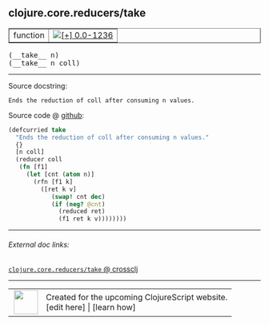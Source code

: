 ## clojure.core.reducers/take



 <table border="1">
<tr>
<td>function</td>
<td><a href="https://github.com/cljsinfo/cljs-api-docs/tree/0.0-1236"><img valign="middle" alt="[+] 0.0-1236" title="Added in 0.0-1236" src="https://img.shields.io/badge/+-0.0--1236-lightgrey.svg"></a> </td>
</tr>
</table>


 <samp>
(__take__ n)<br>
</samp>
 <samp>
(__take__ n coll)<br>
</samp>

---





Source docstring:

```
Ends the reduction of coll after consuming n values.
```


Source code @ [github](https://github.com/clojure/clojurescript/blob/r1503/src/cljs/clojure/core/reducers.cljs#L153-L165):

```clj
(defcurried take
  "Ends the reduction of coll after consuming n values."
  {}
  [n coll]
  (reducer coll
   (fn [f1]
     (let [cnt (atom n)]
       (rfn [f1 k]
         ([ret k v]
            (swap! cnt dec)
            (if (neg? @cnt)
              (reduced ret)
              (f1 ret k v))))))))
```

<!--
Repo - tag - source tree - lines:

 <pre>
clojurescript @ r1503
└── src
    └── cljs
        └── clojure
            └── core
                └── <ins>[reducers.cljs:153-165](https://github.com/clojure/clojurescript/blob/r1503/src/cljs/clojure/core/reducers.cljs#L153-L165)</ins>
</pre>

-->

---



###### External doc links:

[`clojure.core.reducers/take` @ crossclj](http://crossclj.info/fun/clojure.core.reducers.cljs/take.html)<br>

---

 <table>
<tr><td>
<img valign="middle" align="right" width="48px" src="http://i.imgur.com/Hi20huC.png">
</td><td>
Created for the upcoming ClojureScript website.<br>
[edit here] | [learn how]
</td></tr></table>

[edit here]:https://github.com/cljsinfo/cljs-api-docs/blob/master/cljsdoc/clojure.core.reducers_take.cljsdoc
[learn how]:https://github.com/cljsinfo/cljs-api-docs/wiki/cljsdoc-files

<!--

This information was too distracting to show to readers, but I'll leave it
commented here since it is helpful to:

- pretty-print the data used to generate this document
- and show how to retrieve that data



The API data for this symbol:

```clj
{:ns "clojure.core.reducers",
 :name "take",
 :signature ["[n]" "[n coll]"],
 :history [["+" "0.0-1236"]],
 :type "function",
 :full-name-encode "clojure.core.reducers_take",
 :source {:code "(defcurried take\n  \"Ends the reduction of coll after consuming n values.\"\n  {}\n  [n coll]\n  (reducer coll\n   (fn [f1]\n     (let [cnt (atom n)]\n       (rfn [f1 k]\n         ([ret k v]\n            (swap! cnt dec)\n            (if (neg? @cnt)\n              (reduced ret)\n              (f1 ret k v))))))))",
          :title "Source code",
          :repo "clojurescript",
          :tag "r1503",
          :filename "src/cljs/clojure/core/reducers.cljs",
          :lines [153 165]},
 :full-name "clojure.core.reducers/take",
 :docstring "Ends the reduction of coll after consuming n values."}

```

Retrieve the API data for this symbol:

```clj
;; from Clojure REPL
(require '[clojure.edn :as edn])
(-> (slurp "https://raw.githubusercontent.com/cljsinfo/cljs-api-docs/catalog/cljs-api.edn")
    (edn/read-string)
    (get-in [:symbols "clojure.core.reducers/take"]))
```

-->
